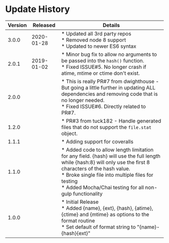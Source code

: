 Update History
==============

| Version | Released | Details |
| --- | --- | --- |
| 3.0.0 | 2020-01-28 | * Updated all 3rd party repos<br/>* Removed node 8 support<br/>* Updated to newer ES6 syntax |
| 2.0.1 | 2019-01-02 | * Minor bug fix to allow no arguments to be passed into the `hash()` function.<br/>* Fixed ISSUE#5. No longer crash if atime, mtime or ctime don't exist. |
| 2.0.0 | | * This is really PR#7 from dwighthouse - But going a little further in updating ALL dependencies and removing code that is no longer needed.<br/>* Fixed ISSUE#6. Directly related to PR#7. |
| 1.2.0 | | * PR#3 from tuck182 - Handle generated files that do not support the `file.stat` object. |
| 1.1.1 | | * Adding support for coveralls |
| 1.1.0 | | * Added code to allow length limitation for any field. {hash} will use the full length while {hash:8} will only use the first 8 characters of the hash value.<br/>* Broke single file into multiple files for testing<br/>* Added Mocha/Chai testing for all non-gulp functionality |
| 1.0.0 | | * Initial Release<br/>* Added {name}, {ext}, {hash}, {atime}, {ctime} and {mtime} as options to the format routine<br/>* Set default of format string to "{name}-{hash}{ext}" |
